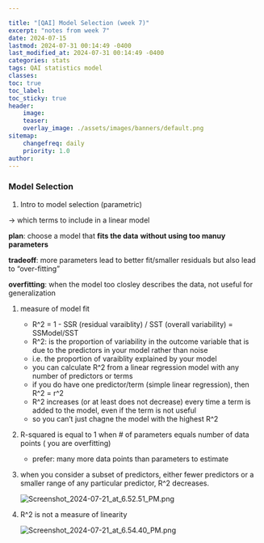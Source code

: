 ```yaml
---

title: "[QAI] Model Selection (week 7)"
excerpt: "notes from week 7"
date: 2024-07-15
lastmod: 2024-07-31 00:14:49 -0400
last_modified_at: 2024-07-31 00:14:49 -0400
categories: stats
tags: QAI statistics model
classes:
toc: true
toc_label:
toc_sticky: true
header:
    image:
    teaser:
    overlay_image: ./assets/images/banners/default.png
sitemap:
    changefreq: daily
    priority: 1.0
author:
---
```


<!--postNo: 2024-07-31-->


### Model Selection

1. Intro to model selection (parametric)

→ which terms to include in a linear model


**plan**: choose a model that **fits the data** **without using too manuy parameters**


**tradeoff**: more parameters lead to better fit/smaller residuals but also lead to “over-fitting”


**overfitting**: when the model too closley describes the data, not useful for generalization

1. measure of model fit
	- R^2 = 1 - SSR (residual varaiblity) / SST (overall variability) = SSModel/SST
	- R^2: is the proportion of variability in the outcome variable that is due to the predictors in your model rather than noise
	- i.e. the proportion of varaiblity explained by your model
	- you can calculate R^2 from a linear regression model with any number of predictors or terms
	- if you do have one predictor/term (simple linear regression), then R^2 = r^2
	- R^2 increases (or at least does not decrease) every time a term is added to the model, even if the term is not useful
	- so you can’t just chagne the model with the highest R^2
2. R-squared is equal to 1 when # of parameters equals number of data points ( you are overfitting)
	- prefer: many more data points than parameters to estimate
3. when you consider a subset of predictors, either fewer predictors or a smaller range of any particular predictor, R^2 decreases.

	![Screenshot_2024-07-21_at_6.52.51_PM.png](https://prod-files-secure.s3.us-west-2.amazonaws.com/46a454de-d143-4526-a01f-0f13adda7dcc/b2c03c28-ef36-4b57-83c1-816b75a5188e/Screenshot_2024-07-21_at_6.52.51_PM.png?X-Amz-Algorithm=AWS4-HMAC-SHA256&X-Amz-Content-Sha256=UNSIGNED-PAYLOAD&X-Amz-Credential=AKIAT73L2G45HZZMZUHI%2F20240731%2Fus-west-2%2Fs3%2Faws4_request&X-Amz-Date=20240731T041454Z&X-Amz-Expires=3600&X-Amz-Signature=02e9fef069f89d32c739a120e3e11423a1ff784a1469fd7539ab4d474a152e66&X-Amz-SignedHeaders=host&x-id=GetObject)

4. R^2 is not a measure of linearity

	![Screenshot_2024-07-21_at_6.54.40_PM.png](https://prod-files-secure.s3.us-west-2.amazonaws.com/46a454de-d143-4526-a01f-0f13adda7dcc/26468104-a2fb-40a1-aac0-a98bf25795e3/Screenshot_2024-07-21_at_6.54.40_PM.png?X-Amz-Algorithm=AWS4-HMAC-SHA256&X-Amz-Content-Sha256=UNSIGNED-PAYLOAD&X-Amz-Credential=AKIAT73L2G45HZZMZUHI%2F20240731%2Fus-west-2%2Fs3%2Faws4_request&X-Amz-Date=20240731T041507Z&X-Amz-Expires=3600&X-Amz-Signature=9ed18fb112d7f4a5aadb8540df2d19a0fe18ead24b431f639b46fcfacd8f8b75&X-Amz-SignedHeaders=host&x-id=GetObject)


